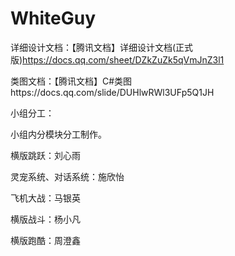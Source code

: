 # WhiteGuy

详细设计文档：【腾讯文档】详细设计文档(正式版)https://docs.qq.com/sheet/DZkZuZk5qVmJnZ3l1

类图文档：【腾讯文档】C#类图https://docs.qq.com/slide/DUHlwRWl3UFp5Q1JH

小组分工：

小组内分模块分工制作。

横版跳跃：刘心雨

灵宠系统、对话系统：施欣怡

飞机大战：马银英

横版战斗：杨小凡

横版跑酷：周澄鑫
